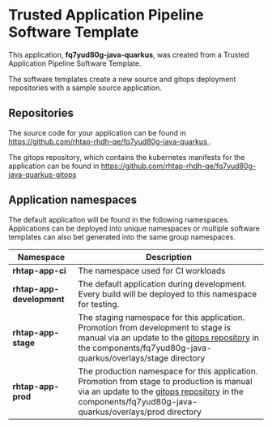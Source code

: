 # Trusted Application Pipeline Software Template

This application, **fq7yud80g-java-quarkus**, was created from a Trusted Application Pipeline Software Template.

The software templates create a new source and gitops deployment repositories with a sample source application. 

## Repositories

The source code for your application can be found in [https://github.com/rhtap-rhdh-qe/fq7yud80g-java-quarkus ](https://github.com/rhtap-rhdh-qe/fq7yud80g-java-quarkus ).
 
The gitops repository, which contains the kubernetes manifests for the application can be found in 
[https://github.com/rhtap-rhdh-qe/fq7yud80g-java-quarkus-gitops ](https://github.com/rhtap-rhdh-qe/fq7yud80g-java-quarkus-gitops ) 

## Application namespaces 

The default application will be found in the following namespaces. Applications can be deployed into unique namespaces or multiple software templates can also bet generated into the same group namespaces.  

|  Namespace   |  Description   |  
| -------- | -------- |
| **rhtap-app-ci** | The namespace used for CI workloads |
| **rhtap-app-development** | The default application during development. Every build will be deployed to this namespace for testing. |
| **rhtap-app-stage** | The staging namespace for this application. Promotion from development to stage is manual via an update to the [gitops repository](https://github.com/rhtap-rhdh-qe/fq7yud80g-java-quarkus-gitops ) in the components/fq7yud80g-java-quarkus/overlays/stage directory |
| **rhtap-app-prod** | The production namespace for this application. Promotion from stage to production is manual via an update to the [gitops repository](https://github.com/rhtap-rhdh-qe/fq7yud80g-java-quarkus-gitops ) in the components/fq7yud80g-java-quarkus/overlays/prod directory |